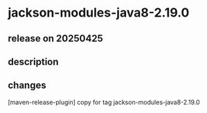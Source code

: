 # jackson-modules-java8-2.19.0

## release on 20250425
## description
## changes
[maven-release-plugin] copy for tag jackson-modules-java8-2.19.0

